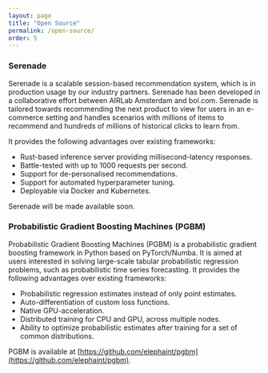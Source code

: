 ```yaml
---
layout: page
title: "Open Source"
permalink: /open-source/
order: 5
---
```


### Serenade

Serenade is a scalable session-based recommendation system, which is in production usage by our industry partners. Serenade has been developed in a collaborative effort between AIRLab Amsterdam and bol.com. Serenade is tailored towards recommending the next product to view for users in an e-commerce setting and handles scenarios with millions of items to recommend and hundreds of millions of historical clicks to learn from.

It provides the following advantages over existing frameworks:
 * Rust-based inference server providing millisecond-latency responses.
 * Battle-tested with up to 1000 requests per second.
 * Support for de-personalised recommendations.
 * Support for automated hyperparameter tuning.
 * Deployable via Docker and Kubernetes.

Serenade will be made available soon.


### Probabilistic Gradient Boosting Machines (PGBM) 

Probabilistic Gradient Boosting Machines (PGBM) is a probabilistic gradient boosting framework in Python based on PyTorch/Numba. It is aimed at users interested in solving large-scale tabular probabilistic regression problems, such as probabilistic time series forecasting. It provides the following advantages over existing frameworks:

 * Probabilistic regression estimates instead of only point estimates.
 * Auto-differentiation of custom loss functions.
 * Native GPU-acceleration.
 * Distributed training for CPU and GPU, across multiple nodes.
 * Ability to optimize probabilistic estimates after training for a set of common distributions. 

PGBM is available at [https://github.com/elephaint/pgbm](https://github.com/elephaint/pgbm).
